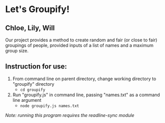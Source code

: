 # Let's Groupify!
## Chloe, Lily, Will

Our project provides a method to create random and fair (or close to fair) groupings of people, provided inputs of a list of names and a maximum group size.

## Instruction for use:
1. From command line on parent directory, change working directory to "groupify" directory
    - `cd groupify`
2. Run "groupify.js" in command line, passing "names.txt" as a command line argument
    - `node groupify.js names.txt`




*Note: running this program requires the readline-sync module*




